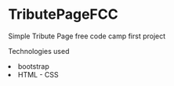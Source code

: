 # TributePageFCC
Simple Tribute Page free code camp first project

Technologies used
<li>bootstrap</li>
<li>HTML - CSS </li>
